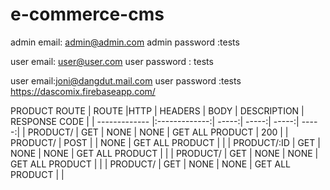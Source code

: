 # e-commerce-cms

admin email: admin@admin.com
admin password :tests

user email: user@user.com 
user password : tests

user email:joni@dangdut.mail.com
user password :tests
https://dascomix.firebaseapp.com/

PRODUCT ROUTE
|    ROUTE     |HTTP            | HEADERS  | BODY  | DESCRIPTION  | RESPONSE CODE    |
| ------------- |:-------------:|    -----:| -----:|        -----:|       -----:|
|     PRODUCT/          |  GET            |   NONE       |    NONE   |  GET ALL PRODUCT            |    200      |
|     PRODUCT/          |  POST             |          |    NONE   |  GET ALL PRODUCT            |            |
|     PRODUCT/:ID          |  GET            |   NONE       |    NONE   |  GET ALL PRODUCT            |            |
|     PRODUCT/          |  GET            |   NONE       |    NONE   |  GET ALL PRODUCT            |            |
|     PRODUCT/          |  GET            |   NONE       |    NONE   |  GET ALL PRODUCT            |            |
